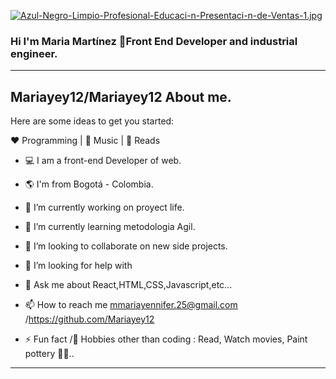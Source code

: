   [![Azul-Negro-Limpio-Profesional-Educaci-n-Presentaci-n-de-Ventas-1.jpg](https://i.postimg.cc/D05gsLPM/Azul-Negro-Limpio-Profesional-Educaci-n-Presentaci-n-de-Ventas-1.jpg)](https://postimg.cc/RJ6Kx387) 



### Hi I'm Maria Martínez 👋Front End Developer and industrial engineer. 
---------------------------------------------------------------------------------------------------------------------------------------------------------------

**Mariayey12/Mariayey12** About me.
---------------------------------------------------------------------------------------------------------------------------------------------------------------

Here are some ideas to get you started:

❤️ Programming | 🖤 Music | 💙 Reads

- 💻 I am a front-end Developer of web.

- 🌎 I'm from Bogotá - Colombia.

- 🔭 I’m currently working on proyect life.

- 🌱 I’m currently learning metodologia Agil.

- 👯 I’m looking to collaborate on new side projects.

- 🤔 I’m looking for help with  
- 💬 Ask me about React,HTML,CSS,Javascript,etc...
- 📫 How to reach me  mmariayennifer.25@gmail.com /https://github.com/Mariayey12
- ⚡ Fun fact /🎿 Hobbies other than coding : Read, Watch movies, Paint pottery 🤔🤖..
------------------------------------------------------------------------------------------------
                            

